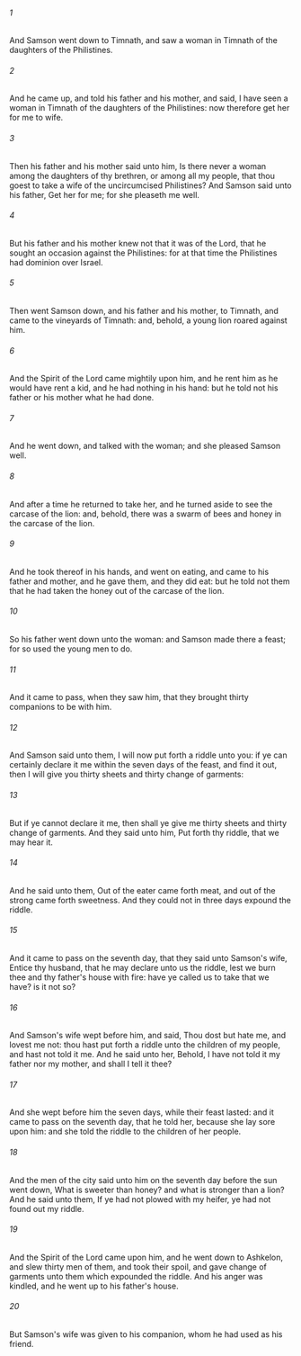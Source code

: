 ###### 1
And Samson went down to Timnath, and saw a woman in Timnath of the daughters of the Philistines.

###### 2
And he came up, and told his father and his mother, and said, I have seen a woman in Timnath of the daughters of the Philistines: now therefore get her for me to wife.

###### 3
Then his father and his mother said unto him, Is there never a woman among the daughters of thy brethren, or among all my people, that thou goest to take a wife of the uncircumcised Philistines? And Samson said unto his father, Get her for me; for she pleaseth me well.

###### 4
But his father and his mother knew not that it was of the Lord, that he sought an occasion against the Philistines: for at that time the Philistines had dominion over Israel.

###### 5
Then went Samson down, and his father and his mother, to Timnath, and came to the vineyards of Timnath: and, behold, a young lion roared against him.

###### 6
And the Spirit of the Lord came mightily upon him, and he rent him as he would have rent a kid, and he had nothing in his hand: but he told not his father or his mother what he had done.

###### 7
And he went down, and talked with the woman; and she pleased Samson well.

###### 8
And after a time he returned to take her, and he turned aside to see the carcase of the lion: and, behold, there was a swarm of bees and honey in the carcase of the lion.

###### 9
And he took thereof in his hands, and went on eating, and came to his father and mother, and he gave them, and they did eat: but he told not them that he had taken the honey out of the carcase of the lion.

###### 10
So his father went down unto the woman: and Samson made there a feast; for so used the young men to do.

###### 11
And it came to pass, when they saw him, that they brought thirty companions to be with him.

###### 12
And Samson said unto them, I will now put forth a riddle unto you: if ye can certainly declare it me within the seven days of the feast, and find it out, then I will give you thirty sheets and thirty change of garments:

###### 13
But if ye cannot declare it me, then shall ye give me thirty sheets and thirty change of garments. And they said unto him, Put forth thy riddle, that we may hear it.

###### 14
And he said unto them, Out of the eater came forth meat, and out of the strong came forth sweetness. And they could not in three days expound the riddle.

###### 15
And it came to pass on the seventh day, that they said unto Samson's wife, Entice thy husband, that he may declare unto us the riddle, lest we burn thee and thy father's house with fire: have ye called us to take that we have? is it not so?

###### 16
And Samson's wife wept before him, and said, Thou dost but hate me, and lovest me not: thou hast put forth a riddle unto the children of my people, and hast not told it me. And he said unto her, Behold, I have not told it my father nor my mother, and shall I tell it thee?

###### 17
And she wept before him the seven days, while their feast lasted: and it came to pass on the seventh day, that he told her, because she lay sore upon him: and she told the riddle to the children of her people.

###### 18
And the men of the city said unto him on the seventh day before the sun went down, What is sweeter than honey? and what is stronger than a lion? And he said unto them, If ye had not plowed with my heifer, ye had not found out my riddle.

###### 19
And the Spirit of the Lord came upon him, and he went down to Ashkelon, and slew thirty men of them, and took their spoil, and gave change of garments unto them which expounded the riddle. And his anger was kindled, and he went up to his father's house.

###### 20
But Samson's wife was given to his companion, whom he had used as his friend.

